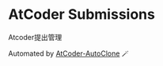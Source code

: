 # AtCoder Submissions
Atcoder提出管理

Automated by [AtCoder-AutoClone](https://github.com/kuriyan1204/AtCoder-AutoClone) 🪄
